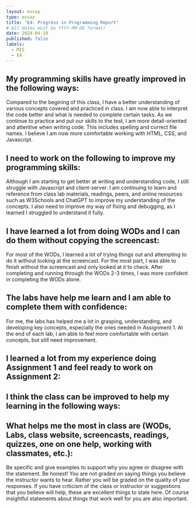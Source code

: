 ```yaml
---
layout: essay
type: essay
title: "E4: Progress in Programming Report"
# All dates must be YYYY-MM-DD format!
date: 2024-04-10
published: false
labels:
  - MIS
  - E4
---
```


## My programming skills have greatly improved in the following ways:
Compared to the begining of this class, I have a better understanding of various concepts covered and practiced in class. I am now able to interpret the code better and what is needed to complete certain tasks. As we continue to practice and put our skills to the test, I am more detail-oriented and attentive when writing code. This includes spelling and correct file names. I believe I am now more comfortable working with HTML, CSS, and Javascript.

## I need to work on the following to improve my programming skills:
Although I am starting to get better at writing and understanding code, I still struggle with Javascript and client-server. I am continuing to learn and reference from class lab materials, readings, peers, and online resources such as W3Schools and ChatGPT to improve my understanding of the concepts. I also need to improve my way of fixing and debugging, as I learned I struggled to understand it fully.

## I have learned a lot from doing WODs and I can do them without copying the screencast:
For most of the WODs, I learned a lot of trying things out and attempting to do it without looking at the screencast. For the most part, I was able to finish without the screencast and only looked at it to check. After completing and running through the WODs 2-3 times, I was more confident in completing the WODs alone.

## The labs have help me learn and I am able to complete them with confidence:
For me, the labs has helped me a lot in grasping, understanding, and developing key concepts, especially the ones needed in Assignment 1. At the end of each lab, I am able to feel more comfortable with certain concepts, but still need improvement.

## I learned a lot from my experience doing Assignment 1 and feel ready to work on Assignment 2:


## I think the class can be improved to help my learning in the following ways:


## What helps me the most in class are (WODs, Labs, class website, screencasts, readings, quizzes, one on one help, working with classmates, etc.):


Be specific and give examples to support why you agree or disagree with the statement. Be honest! You are not graded on saying things you believe the instructor wants to hear. Rather you will be graded on the quality of your responses. If you have criticism of the class or instructor or suggestions that you believe will help, these are excellent things to state here. Of course insightful statements about things that work well for you are also important.
